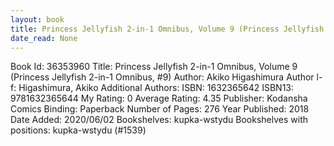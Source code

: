 ```yaml
---
layout: book
title: Princess Jellyfish 2-in-1 Omnibus, Volume 9 (Princess Jellyfish 2-in-1 Omnibus,  no. 9)
date_read: None
---
```


Book Id: 36353960
Title: Princess Jellyfish 2-in-1 Omnibus, Volume 9 (Princess Jellyfish 2-in-1 Omnibus, #9)
Author: Akiko Higashimura
Author l-f: Higashimura, Akiko
Additional Authors: 
ISBN: 1632365642
ISBN13: 9781632365644
My Rating: 0
Average Rating: 4.35
Publisher: Kodansha Comics
Binding: Paperback
Number of Pages: 276
Year Published: 2018
Date Added: 2020/06/02
Bookshelves: kupka-wstydu
Bookshelves with positions: kupka-wstydu (#1539)

